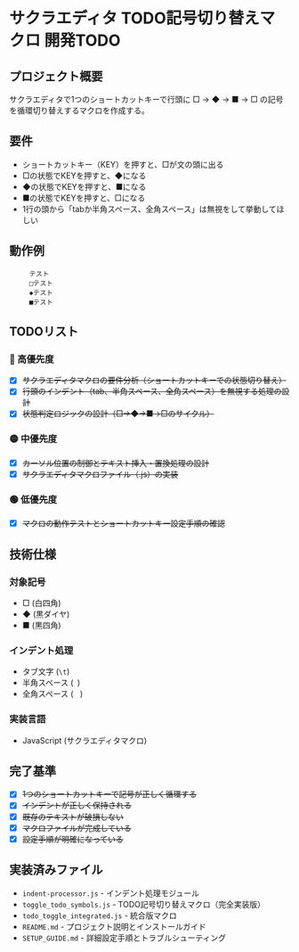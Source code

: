 # サクラエディタ TODO記号切り替えマクロ 開発TODO

## プロジェクト概要
サクラエディタで1つのショートカットキーで行頭に □ → ◆ → ■ → □ の記号を循環切り替えするマクロを作成する。

## 要件
- ショートカットキー（KEY）を押すと、□が文の頭に出る
- □の状態でKEYを押すと、◆になる
- ◆の状態でKEYを押すと、■になる
- ■の状態でKEYを押すと、□になる
- 1行の頭から「tabか半角スペース、全角スペース」は無視をして挙動してほしい

## 動作例
```
　　　テスト
　　　□テスト
　　　◆テスト
　　　■テスト
```

## TODOリスト

### 🔴 高優先度
- [x] ~~サクラエディタマクロの要件分析（ショートカットキーでの状態切り替え）~~
- [x] ~~行頭のインデント（tab、半角スペース、全角スペース）を無視する処理の設計~~
- [x] ~~状態判定ロジックの設計（□→◆→■→□のサイクル）~~

### 🟡 中優先度
- [x] ~~カーソル位置の制御とテキスト挿入・置換処理の設計~~
- [x] ~~サクラエディタマクロファイル（.js）の実装~~

### 🟢 低優先度
- [x] ~~マクロの動作テストとショートカットキー設定手順の確認~~

## 技術仕様

### 対象記号
- □ (白四角)
- ◆ (黒ダイヤ)
- ■ (黒四角)

### インデント処理
- タブ文字 (`\t`)
- 半角スペース (` `)
- 全角スペース (`　`)

### 実装言語
- JavaScript (サクラエディタマクロ)

## 完了基準
- [x] ~~1つのショートカットキーで記号が正しく循環する~~
- [x] ~~インデントが正しく保持される~~
- [x] ~~既存のテキストが破損しない~~
- [x] ~~マクロファイルが完成している~~
- [x] ~~設定手順が明確になっている~~

## 実装済みファイル
- `indent-processor.js` - インデント処理モジュール
- `toggle_todo_symbols.js` - TODO記号切り替えマクロ（完全実装版）
- `todo_toggle_integrated.js` - 統合版マクロ
- `README.md` - プロジェクト説明とインストールガイド
- `SETUP_GUIDE.md` - 詳細設定手順とトラブルシューティング